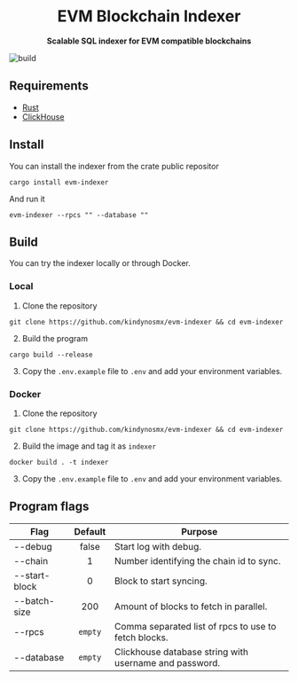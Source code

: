 <h1 align="center">
<strong>EVM Blockchain Indexer</strong>
</h1>
<p align="center">
<strong>Scalable SQL indexer for EVM compatible blockchains</strong>
</p>

![build](https://github.com/kindynosmx/evm-indexer/actions/workflows/build.yml/badge.svg)

## Requirements

- [Rust](https://www.rust-lang.org/tools/install)
- [ClickHouse](https://clickhouse.com/)

## Install

You can install the indexer from the crate public repositor

```
cargo install evm-indexer
```

And run it

```
evm-indexer --rpcs "" --database ""
```

## Build

You can try the indexer locally or through Docker.

### Local

1. Clone the repository

```
git clone https://github.com/kindynosmx/evm-indexer && cd evm-indexer
```

2. Build the program

```
cargo build --release
```

3. Copy the `.env.example` file to `.env` and add your environment variables.

### Docker

1. Clone the repository

```
git clone https://github.com/kindynosmx/evm-indexer && cd evm-indexer
```

2. Build the image and tag it as `indexer`

```
docker build . -t indexer
```

3. Copy the `.env.example` file to `.env` and add your environment variables.

## Program flags

| Flag          | Default | Purpose                                                |
| ------------- | :-----: | ------------------------------------------------------ |
| --debug       |  false  | Start log with debug.                                  |
| --chain       |    1    | Number identifying the chain id to sync.               |
| --start-block |    0    | Block to start syncing.                                |
| --batch-size  |   200   | Amount of blocks to fetch in parallel.                 |
| --rpcs        | `empty` | Comma separated list of rpcs to use to fetch blocks.   |
| --database    | `empty` | Clickhouse database string with username and password. |
